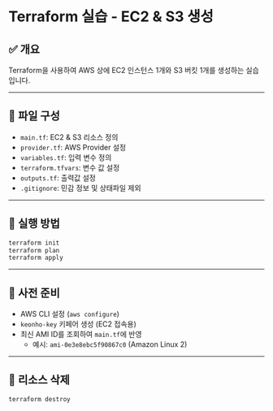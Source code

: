 # Terraform 실습 - EC2 & S3 생성

## ✅ 개요  
Terraform을 사용하여 AWS 상에 EC2 인스턴스 1개와 S3 버킷 1개를 생성하는 실습입니다.

---

## 📁 파일 구성

- `main.tf`: EC2 & S3 리소스 정의  
- `provider.tf`: AWS Provider 설정  
- `variables.tf`: 입력 변수 정의  
- `terraform.tfvars`: 변수 값 설정  
- `outputs.tf`: 출력값 설정  
- `.gitignore`: 민감 정보 및 상태파일 제외

---

## 🚀 실행 방법

```bash
terraform init
terraform plan
terraform apply
```

---

## 🔐 사전 준비

- AWS CLI 설정 (`aws configure`)  
- `keonho-key` 키페어 생성 (EC2 접속용)  
- 최신 AMI ID를 조회하여 `main.tf`에 반영  
  - 예시: `ami-0e3e8ebc5f90867c0` (Amazon Linux 2)

---

## 🧹 리소스 삭제

```bash
terraform destroy
```
